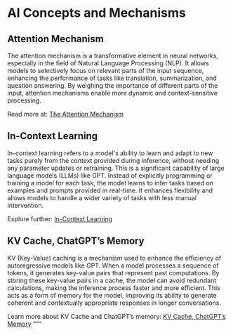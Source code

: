 # AI Concepts and Mechanisms

## Attention Mechanism
The attention mechanism is a transformative element in neural networks, especially in the field of Natural Language Processing (NLP). It allows models to selectively focus on relevant parts of the input sequence, enhancing the performance of tasks like translation, summarization, and question answering. By weighing the importance of different parts of the input, attention mechanisms enable more dynamic and context-sensitive processing.

Read more at: [The Attention Mechanism](https://thewhitebox.ai/the-attention-mechanism/)

## In-Context Learning
In-context learning refers to a model's ability to learn and adapt to new tasks purely from the context provided during inference, without needing any parameter updates or retraining. This is a significant capability of large language models (LLMs) like GPT. Instead of explicitly programming or training a model for each task, the model learns to infer tasks based on examples and prompts provided in real-time. It enhances flexibility and allows models to handle a wider variety of tasks with less manual intervention.

Explore further: [In-Context Learning](https://thewhitebox.ai/in-context-learning-llms-greatest-superpower/)

## KV Cache, ChatGPT’s Memory
KV (Key-Value) caching is a mechanism used to enhance the efficiency of autoregressive models like GPT. When a model processes a sequence of tokens, it generates key-value pairs that represent past computations. By storing these key-value pairs in a cache, the model can avoid redundant calculations, making the inference process faster and more efficient. This acts as a form of memory for the model, improving its ability to generate coherent and contextually appropriate responses in longer conversations.

Learn more about KV Cache and ChatGPT’s memory: [KV Cache, ChatGPT’s Memory](https://thewhitebox.ai/kv-cache-chatgpts-memory/)
"""
